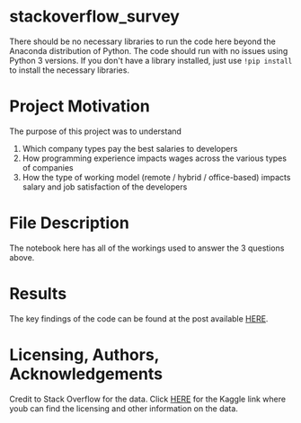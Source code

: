 # stackoverflow_survey
There should be no necessary libraries to run the code here beyond the Anaconda distribution of Python. The code should run with no issues using Python 3 versions.
If you don't have a library installed, just use `!pip install` to install the necessary libraries.

# Project Motivation
The purpose of this project was to understand
1. Which company types pay the best salaries to developers
2. How programming experience impacts wages across the various types of companies
3. How the type of working model (remote / hybrid / office-based) impacts salary and job satisfaction of the developers

# File Description
The notebook here has all of the workings used to answer the 3 questions above.

# Results
The key findings of the code can be found at the post available [HERE](https://medium.com/@mochen862/how-does-developer-pay-vary-by-company-type-experience-and-working-model-46649357b78d).

# Licensing, Authors, Acknowledgements
Credit to Stack Overflow for the data. Click [HERE](https://www.kaggle.com/datasets/stackoverflow/so-survey-2017) for the Kaggle link where youb can find the licensing and other information on the data.

